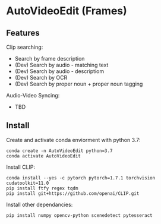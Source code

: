# AutoVideoEdit (Frames)

## Features
Clip searching: 
- Search by frame description
- (Dev) Search by audio - matching text
- (Dev) Search by audio - descriptiom
- (Dev) Search by OCR
- (Dev) Search by proper noun + proper noun tagging

Audio-Video Syncing:
- TBD

## Install
Create and activate conda enviorment with python 3.7:
```
conda create -n AutoVideoEdit python=3.7
conda activate AutoVideoEdit
```

Install CLIP:
```
conda install --yes -c pytorch pytorch=1.7.1 torchvision cudatoolkit=11.0
pip install ftfy regex tqdm
pip install git+https://github.com/openai/CLIP.git
```

Install other dependancies:
```
pip install numpy opencv-python scenedetect pytesseract
```

